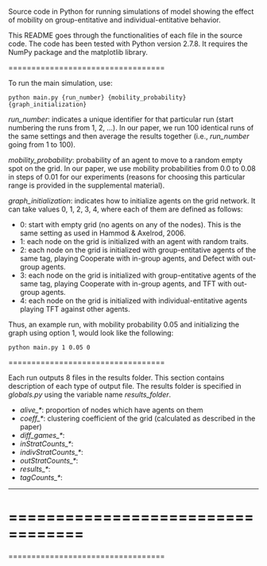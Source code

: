 Source code in Python for running simulations of model showing the effect of mobility on group-entitative and individual-entitative behavior.

This README goes through the functionalities of each file in the source code. The code has been tested with Python version 2.7.8. It requires the NumPy package and the matplotlib library.

==================================

To run the main simulation, use:

	python main.py {run_number} {mobility_probability} {graph_initialization}
	
*run_number*: indicates a unique identifier for that particular run (start numbering the runs from 1, 2, ...). In our paper, we run 100 identical runs of the same settings and then average the results together (i.e., *run_number* going from 1 to 100).

*mobility_probability*: probability of an agent to move to a random empty spot on the grid. In our paper, we use mobility probabilities from 0.0 to 0.08 in steps of 0.01 for our experiments (reasons for choosing this particular range is provided in the supplemental material).

*graph_initialization*: indicates how to initialize agents on the grid network. It can take values 0, 1, 2, 3, 4, where each of them are defined as follows:

- 0: start with empty grid (no agents on any of the nodes). This is the same setting as used in Hammod & Axelrod, 2006.
- 1: each node on the grid is initialized with an agent with random traits.
- 2: each node on the grid is initialized with group-entitative agents of the same tag, playing Cooperate with in-group agents, and Defect with out-group agents.
- 3: each node on the grid is initialized with group-entitative agents of the same tag, playing Cooperate with in-group agents, and TFT with out-group agents.
- 4: each node on the grid is initialized with individual-entitative agents playing TFT against other agents.

Thus, an example run, with mobility probability 0.05 and initializing the graph using option 1, would look like the following:

	python main.py 1 0.05 0

==================================

Each run outputs 8 files in the results folder. This section contains description of each type of output file. The results folder is specified in *globals.py* using the variable name *results_folder*.

- *alive_\**: proportion of nodes which have agents on them
- *coeff_\**: clustering coefficient of the grid (calculated as described in the paper)
- *diff_games_\**: 
- *inStratCounts_\**:
- *indivStratCounts_\**:
- *outStratCounts_\**:
- *results_\**:
- *tagCounts_\**:

----------------------------------


==================================
==================================
==================================



